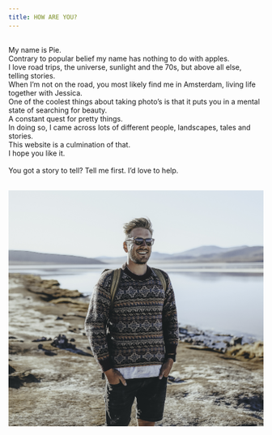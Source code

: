 ```yaml
---
title: HOW ARE YOU?
---
```



<div><span style="font-size: 1.8rem; letter-spacing: 0.01rem;"></span></div>

<div>&nbsp;</div>

<div>My name is Pie.</div>

<div>Contrary to popular belief my name has nothing to do with apples.</div>

<div>I love road trips, the universe, sunlight and the 70s, but above all else, telling stories. &nbsp;</div>

<div>When I&rsquo;m not on the road, you most likely find me in Amsterdam, living life together with Jessica.&nbsp;</div>

<div>One of the coolest things about taking photo&rsquo;s is that it puts you in a mental state of searching for beauty.&nbsp;</div>

<div>A constant quest for pretty things.&nbsp;</div>

<div>In doing so, I came across lots of different people, landscapes, tales and stories.</div>

<div>This website is a culmination of that.&nbsp;</div>

<div>I hope you like it.&nbsp;</div>

<div>&nbsp;</div>

<div>You got a story to tell? Tell me first. I&rsquo;d love to help.</div>

<div>&nbsp;</div>

![](/uploads/versions/img-8526-2-1---x499-0-2871-2655-2048-1894x---.jpg)